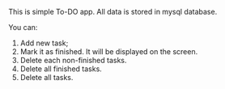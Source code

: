 This is simple To-DO app.
All data is stored in mysql database.

You can: 
1) Add new task;
2) Mark it as finished. It will be displayed on the screen.
3) Delete each non-finished tasks.
4) Delete all finished tasks.
5) Delete all tasks.

